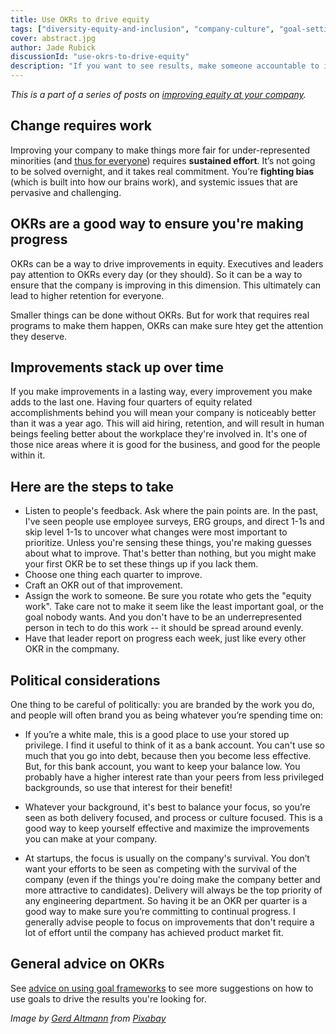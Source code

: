 ```yaml
---
title: Use OKRs to drive equity
tags: ["diversity-equity-and-inclusion", "company-culture", "goal-setting"]
cover: abstract.jpg
author: Jade Rubick
discussionId: "use-okrs-to-drive-equity"
description: "If you want to see results, make someone accountable to it. Describes how we used OKRs to improve equity."
---
```


<re-img src="abstract.jpg"></re-img>

_This is a part of a series of posts on [improving equity at your company](/equity-benefits-everyone)._

## Change requires work

Improving your company to make things more fair for under-represented minorities (and [thus for everyone](/equity-benefits-everyone/)) requires **sustained effort**. It’s not going to be solved overnight, and it takes real commitment. You’re **fighting bias** (which is built into how our brains work), and systemic issues that are pervasive and challenging. 

## OKRs are a good way to ensure you're making progress

OKRs can be a way to drive improvements in equity. Executives and leaders pay attention to OKRs every day (or they should). So it can be a way to ensure that the company is improving in this dimension. This ultimately can lead to higher retention for everyone. 

Smaller things can be done without OKRs. But for work that requires real programs to make them happen, OKRs can make sure htey get the attention they deserve. 

## Improvements stack up over time

If you make improvements in a lasting way, every improvement you make adds to the last one. Having four quarters of equity related accomplishments behind you will mean your company is noticeably better than it was a year ago. This will aid hiring, retention, and will result in human beings feeling better about the workplace they're involved in. It's one of those nice areas where it is good for the business, and good for the people within it.

## Here are the steps to take

* Listen to people's feedback. Ask where the pain points are. In the past, I've seen people use employee surveys, ERG groups, and direct 1-1s and skip level 1-1s to uncover what changes were most important to prioritize. Unless you're sensing these things, you're making guesses about what to improve. That's better than nothing, but you might make your first OKR be to set these things up if you lack them. 
* Choose one thing each quarter to improve. 
* Craft an OKR out of that improvement.
* Assign the work to someone. Be sure you rotate who gets the "equity work". Take care not to make it seem like the least important goal, or the goal nobody wants. And you don't have to be an underrepresented person in tech to do this work -- it should be spread around evenly. 
* Have that leader report on progress each week, just like every other OKR in the compmany.

## Political considerations

One thing to be careful of politically: you are branded by the work you do, and people will often brand you as being whatever you’re spending time on:

* If you’re a white male, this is a good place to use your stored up privilege. I find it useful to think of it as a bank account. You can't use so much that you go into debt, because then you become less effective. But, for this bank account, you want to keep your balance low. You probably have a higher interest rate than your peers from less privileged backgrounds, so use that interest for their benefit!

* Whatever your background, it's best to balance your focus, so you’re seen as both delivery focused, and process or culture focused. This is a good way to keep yourself effective and maximize the improvements you can make at your company.

* At startups, the focus is usually on the company's survival. You don’t want your efforts to be seen as competing with the survival of the company (even if the things you're doing make the company better and more attractive to candidates). Delivery will always be the top priority of any engineering department. So having it be an OKR per quarter is a good way to make sure you’re committing to continual progress. I generally advise people to focus on improvements that don't require a lot of effort until the company has achieved product market fit. 

## General advice on OKRs

See [advice on using goal frameworks](/advice-for-using-goal-framworks/) to see more suggestions on how to use goals to drive the results you're looking for.

_Image by <a href="https://pixabay.com/users/geralt-9301/">Gerd Altmann</a> from <a href="https://pixabay.com/">Pixabay</a>_